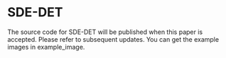 # SDE-DET
The source code for SDE-DET will be published when this paper is accepted. Please refer to subsequent updates. You can get the example images in example_image.
